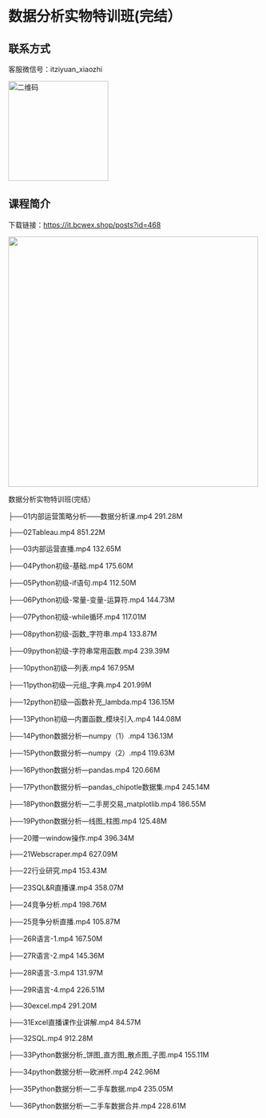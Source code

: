 # 数据分析实物特训班(完结）

## 联系方式

客服微信号：itziyuan_xiaozhi

<img src="https://ziyuanyun.oss-cn-guangzhou.aliyuncs.com/common/20240614073449/666b82192834a.jpg" width="200" height="200" alt="二维码">

## 课程简介

下载链接：https://it.bcwex.shop/posts?id=468

<img src="https://ziyuanyun.oss-cn-guangzhou.aliyuncs.com/yun/20240515151956/6644621c92f74.jpg" width="500" alt="">

  数据分析实物特训班(完结）



 ├──01内部运营策略分析——数据分析课.mp4 291.28M

 ├──02Tableau.mp4 851.22M

 ├──03内部运营直播.mp4 132.65M

 ├──04Python初级-基础.mp4 175.60M

 ├──05Python初级-if语句.mp4 112.50M

 ├──06Python初级-常量-变量-运算符.mp4 144.73M

 ├──07Python初级-while循环.mp4 117.01M

 ├──08python初级-函数_字符串.mp4 133.87M

 ├──09python初级-字符串常用函数.mp4 239.39M

 ├──10python初级—列表.mp4 167.95M

 ├──11python初级—元组_字典.mp4 201.99M

 ├──12python初级—函数补充_lambda.mp4 136.15M

 ├──13Python初级—内置函数_模块引入.mp4 144.08M

 ├──14Python数据分析—numpy（1）.mp4 136.13M

 ├──15Python数据分析—numpy（2）.mp4 119.63M

 ├──16Python数据分析—pandas.mp4 120.66M

 ├──17Python数据分析—pandas_chipotle数据集.mp4 245.14M

 ├──18Python数据分析—二手房交易_matplotlib.mp4 186.55M

 ├──19Python数据分析—线图_柱图.mp4 125.48M

 ├──20赠一window操作.mp4 396.34M

 ├──21Webscraper.mp4 627.09M

 ├──22行业研究.mp4 153.43M

 ├──23SQL&amp;R直播课.mp4 358.07M

 ├──24竞争分析.mp4 198.76M

 ├──25竞争分析直播.mp4 105.87M

 ├──26R语言-1.mp4 167.50M

 ├──27R语言-2.mp4 145.36M

 ├──28R语言-3.mp4 131.97M

 ├──29R语言-4.mp4 226.51M

 ├──30excel.mp4 291.20M

 ├──31Excel直播课作业讲解.mp4 84.57M

 ├──32SQL.mp4 912.28M

 ├──33Python数据分析_饼图_直方图_散点图_子图.mp4 155.11M

 ├──34python数据分析—欧洲杯.mp4 242.96M

 ├──35Python数据分析—二手车数据.mp4 235.05M

 └──36Python数据分析—二手车数据合并.mp4 228.61M

  